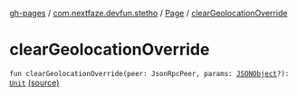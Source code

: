 [gh-pages](../../index.md) / [com.nextfaze.devfun.stetho](../index.md) / [Page](index.md) / [clearGeolocationOverride](.)

# clearGeolocationOverride

`fun clearGeolocationOverride(peer: JsonRpcPeer, params: `[`JSONObject`](https://developer.android.com/reference/org/json/JSONObject.html)`?): `[`Unit`](https://kotlinlang.org/api/latest/jvm/stdlib/kotlin/-unit/index.html) [(source)](https://github.com/NextFaze/dev-fun/tree/master/devfun-stetho/src/main/java/com/nextfaze/devfun/stetho/Stetho.kt#L103)